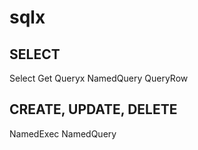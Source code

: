 # sqlx

## SELECT

Select
Get
Queryx
NamedQuery
QueryRow

## CREATE, UPDATE, DELETE

NamedExec
NamedQuery
